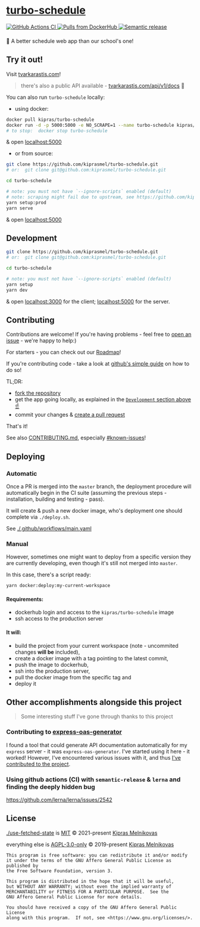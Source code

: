 # [turbo-schedule](https://tvarkarastis.com)

<p align="left">

  <a href="https://github.com/kiprasmel/turbo-schedule/actions">
	<img alt="GitHub Actions CI" src="https://github.com/kiprasmel/turbo-schedule/workflows/install-build-test-deploy/badge.svg" />
  </a>

  <a href="https://hub.docker.com/r/kipras/turbo-schedule">
    <img alt="Pulls from DockerHub" src="https://img.shields.io/docker/pulls/kipras/turbo-schedule.svg?style=shield" />
  </a>

<!--  TODO  -->
  <!-- <a href="https://github.com/kiprasmel/turbo-schedule/releases">
    <img alt="latest version" src="https://img.shields.io/github/v/tag/kiprasmel/turbo-schedule?include_prereleases&sort=semver" />
  </a> -->

  <a href="https://github.com/semantic-release/semantic-release">
	<img alt="Semantic release" src="https://img.shields.io/badge/%20%20%F0%9F%93%A6%F0%9F%9A%80-semantic--release-e10079.svg">
  </a>

</p>

<p style="margin:1.5em 0;">
🎒 A better schedule web app than our school's one!
</p>

## Try it out!

Visit <a href="https://tvarkarastis.com">tvarkarastis.com</a>!

> there's also a public API available - <a href="https://tvarkarastis.com/api/v1/docs">tvarkarastis.com/api/v1/docs</a> 🚀

You can also run `turbo-schedule` locally:

* using docker:

```sh
docker pull kipras/turbo-schedule
docker run -d -p 5000:5000 -e NO_SCRAPE=1 --name turbo-schedule kipras/turbo-schedule
# to stop:  docker stop turbo-schedule
```

& open <a href="http://localhost:5000">localhost:5000</a>

* or from source:

```sh
git clone https://github.com/kiprasmel/turbo-schedule.git
# or:  git clone git@github.com:kiprasmel/turbo-schedule.git

cd turbo-schedule

# note: you must not have `--ignore-scripts` enabled (default)
# note: scraping might fail due to upstream, see https://github.com/kiprasmel/turbo-schedule/pull/94
yarn setup:prod
yarn serve
```

& open <a href="http://localhost:5000">localhost:5000</a>

## Development

```sh
git clone https://github.com/kiprasmel/turbo-schedule.git
# or:  git clone git@github.com:kiprasmel/turbo-schedule.git

cd turbo-schedule

# note: you must not have `--ignore-scripts` enabled (default)
yarn setup
yarn dev
```

& open <a href="http://localhost:3000">localhost:3000</a> for the client; <a href="http://localhost:5000">localhost:5000</a> for the server.

## Contributing

Contributions are welcome! If you're having problems - feel free to [open an issue](https://github.com/kiprasmel/turbo-schedule/issues/new) - we're happy to help:)

For starters - you can check out our [Roadmap](https://github.com/kiprasmel/turbo-schedule/issues/1)!

If you're contributing code - take a look at [github's simple guide](https://guides.github.com/activities/forking/) on how to do so!

TL;DR:
* [fork the repository](https://github.com/kiprasmel/turbo-schedule/fork)
* get the app going locally, as explained in the [`Development` section above ☝](#Development)
* commit your changes & [create a pull request](https://github.com/kiprasmel/turbo-schedule/compare)

That's it!

See also [CONTRIBUTING.md](./CONTRIBUTING.md), especially [#known-issues](./CONTRIBUTING.md#known-issues)!

## Deploying

### Automatic

Once a PR is merged into the `master` branch, the deployment procedure will automatically begin in the CI suite (assuming the previous steps - installation, building and testing - pass).

It will create & push a new docker image, who's deployment one should complete via `./deploy.sh`.

See [./.github/workflows/main.yaml](./.github/workflows/main.yaml)

### Manual

However, sometimes one might want to deploy from a specific version they are currently developing, even though it's still not merged into `master`.

In this case, there's a script ready:

```sh
yarn docker:deploy:my-current-workspace
```

#### Requirements:
  - dockerhub login and access to the `kipras/turbo-schedule` image
  - ssh access to the production server

#### It will:
  - build the project from your current workspace (note - uncommited changes **will be** included),
  - create a docker image with a tag pointing to the latest commit,
  - push the image to dockerhub,
  - ssh into the production server,
  - pull the docker image from the specific tag and
  - deploy it

## Other accomplishments alongside this project

> Some interesting stuff I've gone through thanks to this project

### Contributing to [express-oas-generator](https://github.com/mpashkovskiy/express-oas-generator)

I found a tool that could generate API documentation automatically for my `express` server - it was `express-oas-generator`. I've started using it here - it worked! However, I've encountered various issues with it, and thus [I've contributed to the project](https://github.com/mpashkovskiy/express-oas-generator/pulls?q=author%3Akiprasmel+).

### Using github actions (CI) with `semantic-release` & `lerna` and finding the deeply hidden bug

https://github.com/lerna/lerna/issues/2542

## License

[./use-fetched-state](./use-fetched-state) is [MIT](./use-fetched-state/LICENSE) © 2021-present [Kipras Melnikovas](https://github.com/kiprasmel)

everything else is [AGPL-3.0-only](./LICENSE) © 2019-present [Kipras Melnikovas](https://github.com/kiprasmel)

	This program is free software: you can redistribute it and/or modify
	it under the terms of the GNU Affero General Public License as published by
	the Free Software Foundation, version 3.

	This program is distributed in the hope that it will be useful,
	but WITHOUT ANY WARRANTY; without even the implied warranty of
	MERCHANTABILITY or FITNESS FOR A PARTICULAR PURPOSE.  See the
	GNU Affero General Public License for more details.

	You should have received a copy of the GNU Affero General Public License
	along with this program.  If not, see <https://www.gnu.org/licenses/>.
